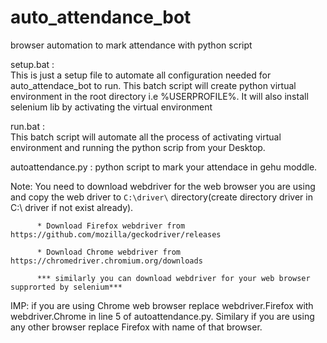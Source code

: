 # auto_attendance_bot
browser automation to mark attendance with python script


setup.bat :  
This is just a setup file to automate all configuration needed for auto_attendace_bot to run.
This batch script will create python virtual environment in the root directory i.e %USERPROFILE%.
It will also install selenium lib by activating the virtual environment


run.bat :                                                                                                                                                                
This batch script will automate all the process of activating virtual environment and running the python scrip from your Desktop.


autoattendance.py : python script to mark your attendace in gehu moddle.

Note: You need to download webdriver for the web browser you are using and copy the web driver to `C:\driver\` directory(create directory driver in C:\ driver if not exist already).


          * Download Firefox webdriver from https://github.com/mozilla/geckodriver/releases 
          
          * Download Chrome webdriver from https://chromedriver.chromium.org/downloads
          
          *** similarly you can download webdriver for your web browser supprorted by selenium***
          
         
   IMP: if you are using Chrome web browser replace webdriver.Firefox with webdriver.Chrome in line 5 of autoattendance.py. 
        Similary if you are using any other browser replace Firefox with name of that browser.
 
